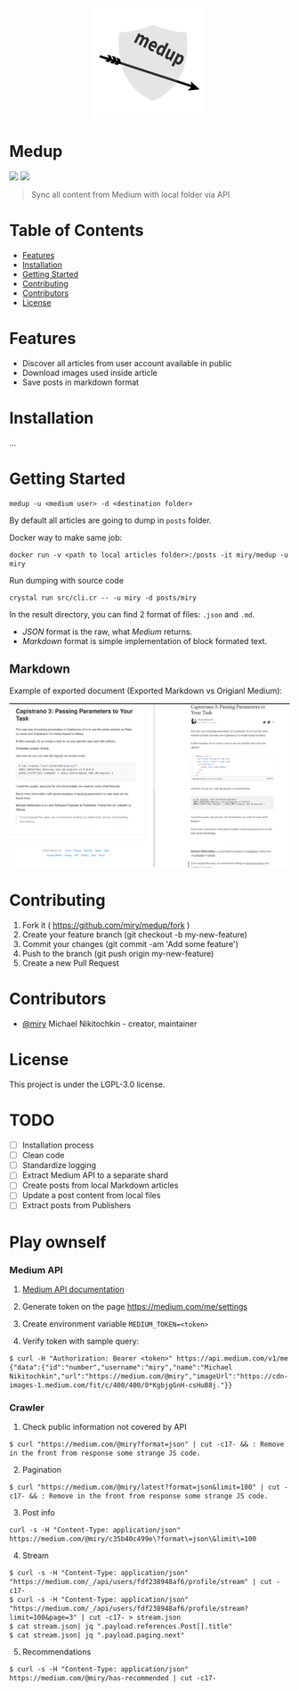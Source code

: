 <p align="center">
  <a href="#">
    <img src="/img/logo.png?raw=true" width="200"/>
  </a>
</p>

# Medup

[![](https://img.shields.io/github/release/miry/medup.svg?style=flat)](https://github.com/miry/medup/releases)
[![](https://img.shields.io/github/license/miry/medup)](https://raw.githubusercontent.com/miry/medup/master/LICENSE)

> Sync all content from Medium with local folder via API

# Table of Contents

* [Features](#features)
* [Installation](#installation)
* [Getting Started](#getting-started)
* [Contributing](#contributing)
* [Contributors](#contributors)
* [License](#license)

# Features

* Discover all articles from user account available in public
* Download images used inside article
* Save posts in markdown format

# Installation

...

# Getting Started

```shell
medup -u <medium user> -d <destination folder>
```

By default all articles are going to dump in `posts` folder.

Docker way to make same job:

```shell
docker run -v <path to local articles folder>:/posts -it miry/medup -u miry
```

Run dumping with source code

```shell
crystal run src/cli.cr -- -u miry -d posts/miry
```

In the result directory, you can find 2 format of files: `.json` and `.md`.
- *JSON* format is the raw, what *Medium* returns.
- *Markdown* format is simple implementation of block formated text.

## Markdown

Example of exported document (Exported Markdown vs Origianl Medium):

![](./img/compare.png)

# Contributing

1. Fork it ( https://github.com/miry/medup/fork )
2. Create your feature branch (git checkout -b my-new-feature)
3. Commit your changes (git commit -am 'Add some feature')
4. Push to the branch (git push origin my-new-feature)
5. Create a new Pull Request

# Contributors

- [@miry](https://github.com/miry) Michael Nikitochkin - creator, maintainer

# License

This project is under the LGPL-3.0 license.

# TODO
- [ ] Installation process
- [ ] Clean code
- [ ] Standardize logging
- [ ] Extract Medium API to a separate shard
- [ ] Create posts from local Markdown articles
- [ ] Update a post content from local files
- [ ] Extract posts from Publishers

# Play ownself

### Medium API

1. [Medium API documentation](https://github.com/Medium/medium-api-docs)
1. Generate token on the page https://medium.com/me/settings
1. Create environment variable `MEDIUM_TOKEN=<token>`

1. Verify token with sample query:
```shell
$ curl -H "Authorization: Bearer <token>" https://api.medium.com/v1/me
{"data":{"id":"number","username":"miry","name":"Michael Nikitochkin","url":"https://medium.com/@miry","imageUrl":"https://cdn-images-1.medium.com/fit/c/400/400/0*KgbjgGnH-csHuB8j."}}
```

### Crawler

1. Check public information not covered by API
```shell
$ curl "https://medium.com/@miry?format=json" | cut -c17- && : Remove in the front from response some strange JS code.
```

2. Pagination
```shell
$ curl "https://medium.com/@miry/latest?format=json&limit=100" | cut -c17- && : Remove in the front from response some strange JS code.
```

3. Post info
```shell
curl -s -H "Content-Type: application/json" https://medium.com/@miry/c35b40c499e\?format\=json\&limit\=100
```

4. Stream
```shell
$ curl -s -H "Content-Type: application/json" "https://medium.com/_/api/users/fdf238948af6/profile/stream" | cut -c17-
$ curl -s -H "Content-Type: application/json" "https://medium.com/_/api/users/fdf238948af6/profile/stream?limit=100&page=3" | cut -c17- > stream.json
$ cat stream.json| jq ".payload.references.Post[].title"
$ cat stream.json| jq ".payload.paging.next"
```

5. Recommendations
```shell
$ curl -s -H "Content-Type: application/json" https://medium.com/@miry/has-recommended | cut -c17-
```
